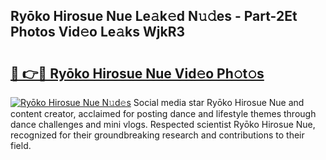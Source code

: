 ## Ryōko Hirosue Nue Le𝚊k𝚎d N𝚞𝚍es - Part-2Et Photos Vid𝚎o Le𝚊ks WjkR3

# <h2><a href="http://fb8m0w9.evod.top/?m=Ry%c5%8dko+Hirosue+Nue">🔗 👉🔴 Ryōko Hirosue Nue Vid𝚎o Ph𝚘t𝚘s</a></h2>

[![Ryōko Hirosue Nue N𝚞d𝚎s](https://i.imgur.com/8V9OHl7.gif)](http://fb8m0w9.evod.top/?m=Ry%c5%8dko+Hirosue+Nue)
Social media star Ryōko Hirosue Nue and content creator, acclaimed for posting dance and lifestyle themes through dance challenges and mini vlogs. Respected scientist Ryōko Hirosue Nue, recognized for their groundbreaking research and contributions to their field. 
